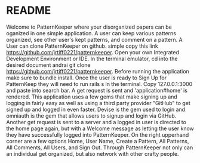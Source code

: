 # README

Welcome to PatternKeeper where your disorganized papers can be oganized in one simple application.  A user can keep various patterns organized, see other user's kept patterns, and comment on a pattern.  A User can clone PatternKeeper on github. simple copy this link https://github.com/jrtiff0221/patternkeeper. Open your own Integrated Development Environment or IDE. In the terminal emulator, cd into the desired document andrai git clone https://github.com/jrtiff0221/patternkeeper. Before running the application make sure to bundle install.  Once the user is ready to Sign Up for PatternKeep they will need to run rails s in the terminal. Copy 127.0.0.1:3000 and paste into search bar. A get request is sent and 'application#home' is rendered. This application uses a few gems that make signing up and logging in fairly easy as well as using a third party provider "GitHub" to get signed up and logged in even faster. Devise is the gem used to login and omniauth is the gem that allows users to signup and login via GitHub. Another get request is sent to a server and a logged in user is directed to the home page again, but with a Welcome message as letting the user know they have successfully logged into PatternKeeper.  On the right upperhand corner are a few options Home, User Name, Create a Pattern, All Patterns, All Comments, All Users, and Sign Out. Through PatternKeeper not only can an individual get organized, but also network with other crafty people.